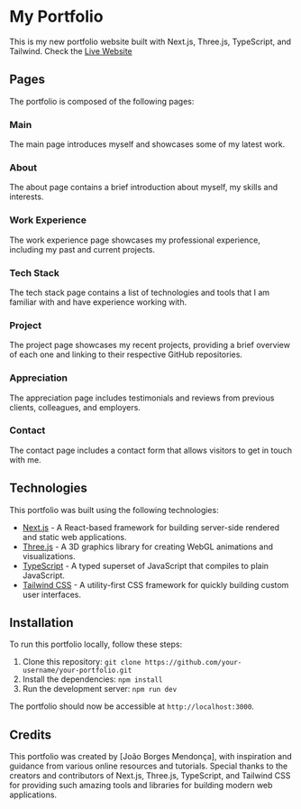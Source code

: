 # My Portfolio

This is my new portfolio website built with Next.js, Three.js, TypeScript, and Tailwind. Check the [Live Website](https://3d-portfolio-joaobmendonca-ilhc-592bxq51d-jonsmendis-projects.vercel.app/)

## Pages

The portfolio is composed of the following pages:

### Main

The main page introduces myself and showcases some of my latest work.

### About

The about page contains a brief introduction about myself, my skills and interests.

### Work Experience

The work experience page showcases my professional experience, including my past and current projects.

### Tech Stack

The tech stack page contains a list of technologies and tools that I am familiar with and have experience working with.

### Project

The project page showcases my recent projects, providing a brief overview of each one and linking to their respective GitHub repositories.

### Appreciation

The appreciation page includes testimonials and reviews from previous clients, colleagues, and employers.

### Contact

The contact page includes a contact form that allows visitors to get in touch with me.

## Technologies

This portfolio was built using the following technologies:

- [Next.js](https://nextjs.org/) - A React-based framework for building server-side rendered and static web applications.
- [Three.js](https://threejs.org/) - A 3D graphics library for creating WebGL animations and visualizations.
- [TypeScript](https://www.typescriptlang.org/) - A typed superset of JavaScript that compiles to plain JavaScript.
- [Tailwind CSS](https://tailwindcss.com/) - A utility-first CSS framework for quickly building custom user interfaces.

## Installation

To run this portfolio locally, follow these steps:

1. Clone this repository: `git clone https://github.com/your-username/your-portfolio.git`
2. Install the dependencies: `npm install`
3. Run the development server: `npm run dev`

The portfolio should now be accessible at `http://localhost:3000`.

## Credits

This portfolio was created by [João Borges Mendonça], with inspiration and guidance from various online resources and tutorials. Special thanks to the creators and contributors of Next.js, Three.js, TypeScript, and Tailwind CSS for providing such amazing tools and libraries for building modern web applications.
